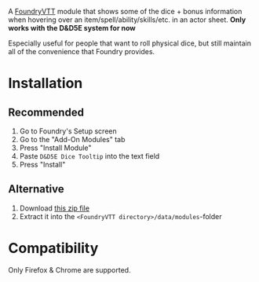 A [FoundryVTT](http://foundryvtt.com/) module that shows some of the dice + bonus information when hovering over an item/spell/ability/skills/etc. in an actor sheet. <b>Only works with the D&D5E system for now</b>

Especially useful for people that want to roll physical dice, but still maintain all of the convenience that Foundry provides.

# Installation

## Recommended

1. Go to Foundry's Setup screen
1. Go to the "Add-On Modules" tab
1. Press "Install Module"
1. Paste `D&D5E Dice Tooltip` into the text field
1. Press "Install"

## Alternative

1. Download [this zip file](https://github.com/SteffanPoulsen/dice-tooltip/raw/master/dist/dice-tooltip.zip)
2. Extract it into the `<FoundryVTT directory>/data/modules`-folder

# Compatibility

Only Firefox & Chrome are supported. 